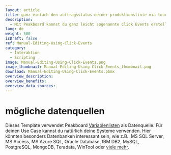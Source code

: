```yaml
---
layout: article
title: ganz einfach den auftragsstatus deiner produktionslinie via touchdisplay und click events eingeben
description: 
  - Mit Peakboard kannst du ganz leicht sogenannte Click Events erstellen. Dieses Template bietet in Verbindung mit einem Touchscreen die Möglichkeit, unterschiedliche Werte durch einen Klick auf die rechte "+"-Schaltfläche zu verändern, um so den Produktionsprozess zu überwachen und den Informationsaustausch zwischen Mitarbeitern zu vereinfachen. Steigere so die Produktivität und sorge für mehr Transparenz in der Fertigung. Jetzt Template kostenlos herunterladen.
lang: de
weight: 500
isDraft: false
ref: Manual-Editing-Using-Click-Events
category:
  - Interaktion
  - Scripting
image: Manual-Editing-Using-Click-Events.png
image_thumbnail: Manual-Editing-Using-Click-Events_thumbnail.png
download: Manual-Editing-Using-Click-Events.pbmx
overview_description:
overview_benefits:
overview_data_sources:
---
```

# mögliche datenquellen
Dieses Template verwendet Peakboard [Variablenlisten](https://help.peakboard.com/scripting/de-variables.html) als Datenquelle. Für deinen Use Case kannst du natürlich deine Systeme verwenden. Hier könnten besonders Datenbanken interessant sein, wie z.B.: MS SQL Server, MS Access, MS Azure SQL, Oracle Database, IBM DB2, MySQL, PostgreSQL, MongoDB, Teradata, WinTool oder [viele mehr](https://peakboard.com/schnittstellen/).